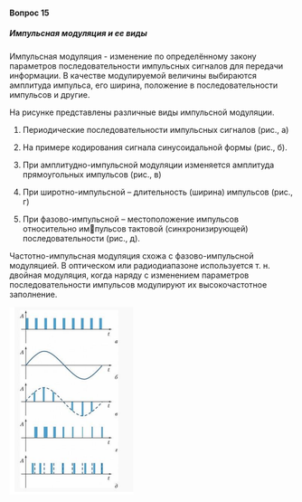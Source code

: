 #### Вопрос 15

##### Импульсная модуляция и ее виды

Импульсная модуляция - изменение по определённому закону параметров последовательности импульсных сигналов для передачи информации.  В качестве модулируемой величины выбираются амплитуда импульса, его ширина, положение в последовательности импульсов и другие.

На рисунке представлены различные виды импульсной модуляции. 

1) Периодические последовательности импульсных сигналов (рис., а)

2) На примере кодирования сигнала синусоидальной формы (рис., б).

3) При амплитудно-импульсной модуляции изменяется амплитуда прямоугольных импульсов (рис., в)

4) При широтно-импульсной – длительность (ширина) импульсов (рис., г)

5) При фазово-импульсной – местоположение импульсов относительно импульсов тактовой (синхронизирующей) последовательности (рис., д). 

Частотно-импульсная модуляция схожа с фазово-импульсной модуляцией. В  оптическом или радиодиапазоне используется т. н. двойная модуляция, когда  наряду с изменением параметров последовательности импульсов модулируют их высокочастотное заполнение.

![image-20220622162326963](Answer_3_15/image-20220622162326963.png)
